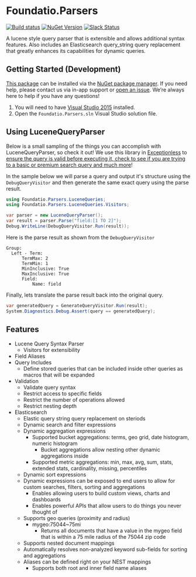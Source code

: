 # Foundatio.Parsers
[![Build status](https://ci.appveyor.com/api/projects/status/05lsubm8sjvpoenx/branch/master?svg=true)](https://ci.appveyor.com/project/Exceptionless/foundatio-parsers/branch/master)
[![NuGet Version](http://img.shields.io/nuget/v/Foundatio.Parsers.LuceneQueries.svg?style=flat)](https://www.nuget.org/packages/Foundatio.Parsers.LuceneQueries/) 
[![Slack Status](https://slack.exceptionless.com/badge.svg)](https://slack.exceptionless.com)

A lucene style query parser that is extensible and allows additional syntax features. Also includes an Elasticsearch query_string query replacement that greatly enhances its capabilities for dynamic queries.

## Getting Started (Development)

[This package](https://www.nuget.org/packages/Foundatio.Parsers.LuceneQueries/) can be installed via the [NuGet package manager](https://docs.nuget.org/consume/Package-Manager-Dialog). If you need help, please contact us via in-app support or [open an issue](https://github.com/exceptionless/Foundatio.Parsers/issues/new). We’re always here to help if you have any questions!

1. You will need to have [Visual Studio 2015](http://www.visualstudio.com/products/visual-studio-community-vs) installed.
2. Open the `Foundatio.Parsers.sln` Visual Studio solution file.

## Using LuceneQueryParser

Below is a small sampling of the things you can accomplish with LuceneQueryParser, so check it out! We use this library in [Exceptionless](https://github.com/exceptionless/Exceptionless) to [ensure the query is valid before executing it, check to see if you are trying to a basic or premium search query and much more](https://github.com/exceptionless/Exceptionless/blob/master/Source/Core/Filter/QueryProcessorVisitor.cs)!

In the sample below we will parse a query and output it's structure using the `DebugQueryVisitor` and then generate the same exact query using the parse result.

```csharp
using Foundatio.Parsers.LuceneQueries;
using Foundatio.Parsers.LuceneQueries.Visitors;

var parser = new LuceneQueryParser();
var result = parser.Parse("field:[1 TO 2]");
Debug.WriteLine(DebugQueryVisitor.Run(result));
```

Here is the parse result as shown from the `DebugQueryVisitor`
```
Group:
  Left - Term: 
      TermMax: 2
      TermMin: 1
      MinInclusive: True
      MaxInclusive: True
      Field: 
          Name: field
```

Finally, lets translate the parse result back into the original query.
```csharp
var generatedQuery = GenerateQueryVisitor.Run(result);
System.Diagnostics.Debug.Assert(query == generatedQuery);
```

## Features
- Lucene Query Syntax Parser
  - Visitors for extensibility
- Field Aliases
- Query Includes
  - Define stored queries that can be included inside other queries as macros that will be expanded
- Validation
  - Validate query syntax
  - Restrict access to specific fields
  - Restrict the number of operations allowed
  - Restrict nesting depth
- Elasticsearch
  - Elastic query string query replacement on steriods
  - Dynamic search and filter expressions
  - Dynamic aggregation expressions
    - Supported bucket aggregations: terms, geo grid, date histogram, numeric histogram
      - Bucket aggregations allow nesting other dynamic aggregations inside
    - Supported metric aggregations: min, max, avg, sum, stats, extended stats, cardinality, missing, percentiles
  - Dynamic sort expressions
  - Dynamic expressions can be exposed to end users to allow for custom searches, filters, sorting and aggregations
    - Enables allowing users to build custom views, charts and dashboards
    - Enables powerful APIs that allow users to do things you never thought of
  - Supports geo queries (proximity and radius)
    - mygeo:75044~75mi
      - Returns all documents that have a value in the mygeo field that is within a 75 mile radius of the 75044 zip code
  - Supports nested document mappings
  - Automatically resolves non-analyzed keyword sub-fields for sorting and aggregations
  - Aliases can be defined right on your NEST mappings
    - Supports both root and inner field name aliases
